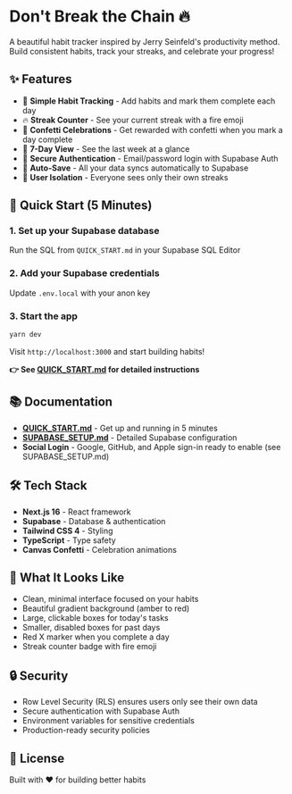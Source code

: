 # Don't Break the Chain 🔥

A beautiful habit tracker inspired by Jerry Seinfeld's productivity method. Build consistent habits, track your streaks, and celebrate your progress!

## ✨ Features

- 🎯 **Simple Habit Tracking** - Add habits and mark them complete each day
- 🔥 **Streak Counter** - See your current streak with a fire emoji
- 🎉 **Confetti Celebrations** - Get rewarded with confetti when you mark a day complete
- 📅 **7-Day View** - See the last week at a glance
- 🔐 **Secure Authentication** - Email/password login with Supabase Auth
- 💾 **Auto-Save** - All your data syncs automatically to Supabase
- 👤 **User Isolation** - Everyone sees only their own streaks

## 🚀 Quick Start (5 Minutes)

### 1. Set up your Supabase database
Run the SQL from `QUICK_START.md` in your Supabase SQL Editor

### 2. Add your Supabase credentials
Update `.env.local` with your anon key

### 3. Start the app
```bash
yarn dev
```

Visit `http://localhost:3000` and start building habits!

**👉 See [QUICK_START.md](QUICK_START.md) for detailed instructions**

## 📚 Documentation

- **[QUICK_START.md](QUICK_START.md)** - Get up and running in 5 minutes
- **[SUPABASE_SETUP.md](SUPABASE_SETUP.md)** - Detailed Supabase configuration
- **Social Login** - Google, GitHub, and Apple sign-in ready to enable (see SUPABASE_SETUP.md)

## 🛠 Tech Stack

- **Next.js 16** - React framework
- **Supabase** - Database & authentication
- **Tailwind CSS 4** - Styling
- **TypeScript** - Type safety
- **Canvas Confetti** - Celebration animations

## 🎨 What It Looks Like

- Clean, minimal interface focused on your habits
- Beautiful gradient background (amber to red)
- Large, clickable boxes for today's tasks
- Smaller, disabled boxes for past days
- Red X marker when you complete a day
- Streak counter badge with fire emoji

## 🔒 Security

- Row Level Security (RLS) ensures users only see their own data
- Secure authentication with Supabase Auth
- Environment variables for sensitive credentials
- Production-ready security policies

## 📝 License

Built with ❤️ for building better habits
